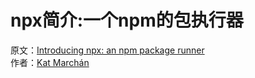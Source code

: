 # npx简介:一个npm的包执行器
原文：[Introducing npx: an npm package runner](https://medium.com/@maybekatz/introducing-npx-an-npm-package-runner-55f7d4bd282b)  
作者：[Kat Marchán](https://medium.com/@maybekatz)